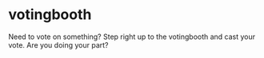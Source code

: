# votingbooth
Need to vote on something? Step right up to the votingbooth and cast your vote. Are you doing your part?

